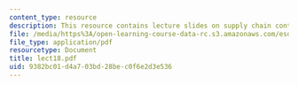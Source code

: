 ```yaml
---
content_type: resource
description: This resource contains lecture slides on supply chain contracts.
file: /media/https%3A/open-learning-course-data-rc.s3.amazonaws.com/esd-260j-logistics-systems-fall-2006/9382bc01d4a703bd28bec0f6e2d3e536_lect18.pdf
file_type: application/pdf
resourcetype: Document
title: lect18.pdf
uid: 9382bc01-d4a7-03bd-28be-c0f6e2d3e536
---
```

